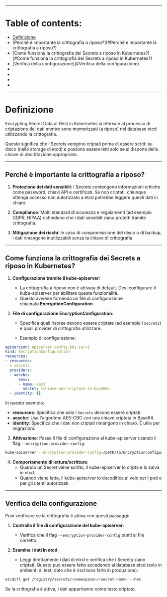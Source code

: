 ***
# Table of contents:
- [Definizione](#Definizione)
- [Perché è importante la crittografia a riposo?](#Perché è importante la crittografia a riposo?)
- [Come funziona la crittografia dei Secrets a riposo in Kubernetes?](#Come funziona la crittografia dei Secrets a riposo in Kubernetes?)
- [Verifica della configurazione](#Verifica della configurazione)
- [](#)
- [](#)
- [](#)
- [](#)

***
# Definizione

Encrypting Secret Data at Rest in Kubernetes si riferisce al processo di criptazione dei dati mentre sono memorizzati (a riposo)  nel database etcd utilizzando la crittografia. 

Questo significa che i Secrets vengono criptati prima di essere scritti su disco (nello storage di etcd) e possono essere letti solo se si dispone della chiave di decrittazione appropriata.



***
## Perché è importante la crittografia a riposo?

1. **Protezione dei dati sensibili**: I Secrets contengono informazioni critiche come password, chiavi API e certificati. Se non criptati, chiunque ottenga accesso non autorizzato a etcd potrebbe leggere questi dati in chiaro.
    
2. **Compliance**: Molti standard di sicurezza e regolamenti (ad esempio GDPR, HIPAA) richiedono che i dati sensibili siano protetti tramite crittografia.
    
3. **Mitigazione dei rischi**: In caso di compromissione del disco o di backup, i dati rimangono inutilizzabili senza la chiave di crittografia.



***
## Come funziona la crittografia dei Secrets a riposo in Kubernetes?

1. **Configurazione tramite il kube-apiserver**:
    - La crittografia a riposo non è attivata di default. Devi configurare il kube-apiserver per abilitare questa funzionalità.
    - Questo avviene fornendo un file di configurazione chiamato **EncryptionConfiguration**.
    
1. **File di configurazione EncryptionConfiguration**:
    - Specifica quali risorse devono essere criptate (ad esempio i `Secrets`) e quali provider di crittografia utilizzare.
        
    - Esempio di configurazione:

```yaml
apiVersion: apiserver.config.k8s.io/v1
kind: EncryptionConfiguration
resources:
- resources:
  - secrets
  providers:
  - aescbc:
      keys:
      - name: key1
        secret: <chiave-aes-criptata-in-base64>
  - identity: {}
```
In questo esempio:

- **resources**: Specifica che solo i `Secrets` devono essere criptati.
- **aescbc**: Usa l'algoritmo AES-CBC con una chiave criptata in Base64.
- **identity**: Specifica che i dati non criptati rimangono in chiaro. È utile per migrazioni.



3. **Attivazione**:
   Passa il file di configurazione al kube-apiserver usando il flag `--encryption-provider-config`:
   
```bash
kube-apiserver --encryption-provider-config=/path/to/EncryptionConfiguration.yaml
```


4. **Comportamento di lettura/scrittura**:
   - Quando un Secret viene scritto, il kube-apiserver lo cripta e lo salva in etcd.
   - Quando viene letto, il kube-apiserver lo decodifica al volo per i pod o per gli utenti autorizzati.



***
## Verifica della configurazione

Puoi verificare se la crittografia è attiva con questi passaggi:

1. **Controlla il file di configurazione del kube-apiserver**:
    - Verifica che il flag `--encryption-provider-config` punti al file corretto.
    
1. **Esamina i dati in etcd**:
    - Leggi direttamente i dati di etcd e verifica che i Secrets siano criptati. Questo può essere fatto accedendo al database etcd (solo in ambienti di test, dato che è rischioso farlo in produzione):
        
```bash
etcdctl get /registry/secrets/<namespace>/<secret-name> --hex
```
    
   Se la crittografia è attiva, i dati appariranno come testo criptato.